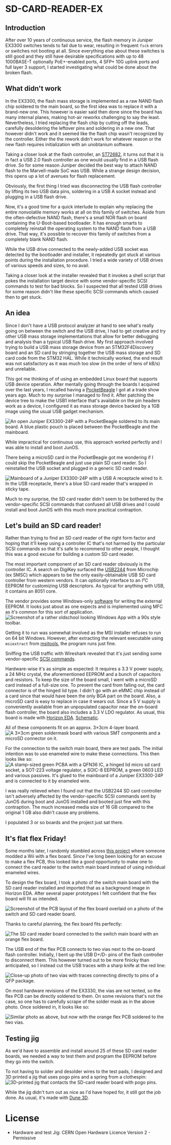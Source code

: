 # SD-CARD-READER-EX

## Introduction

After over 10 years of continuous service, the flash memory in Juniper 
EX3300 switches tends to fail due to wear, resulting in frequent `fsck` 
errors or switches not booting at all. Since everything else about 
these switches is still good and they still have desirable 
specifications with up to 48 1000BASE-T optionally PoE+-enabled ports, 4 
SFP+ 10G uplink ports and full layer 3 support, I started investigating 
what could be done about the broken flash.

## What didn't work

In the EX3300, the flash mass storage is implemented as a raw NAND 
flash chip soldered to the main board, so the first idea was to replace 
it with a brand-new one. This however is easier said then done since 
the board has many internal planes, making hot-air reworks challenging 
to say the least. Nevertheless, I tried replacing the flash chip by cutting off the leads, carefully desoldering the leftover pins and soldering in a new one. That however didn't work and it seemed like the flash chip wasn't recognized by the controller. Either the the rework didn't work for whatever reason or the new flash requires initialization with an unobtanium software.

Taking a closer look at the flash controller, an [ST72682](https://www.st.com/resource/en/datasheet/st72682.pdf), it turns out that it is in fact a USB 2.0 flash controller as one would usually find in a USB flash drive. So for some reason Juniper decided the best way to attach NAND flash to the Marvell-made SoC was USB. While a strange design decision, this opens up a lot of avenues for flash replacement.

Obviously, the first thing I tried was disconnecting the USB flash controller by lifting its two USB data pins, soldering in a USB A socket instead and plugging in a USB flash drive.

Now, it's a good time for a quick interlude to explain why replacing the entire nonvolatile memory works at all on this family of switches. Aside from the often-defective NAND flash, there's a small NOR flash on board containing the U-Boot-based bootloader. It has enough smarts to completely reinstall the operating system to the NAND flash from a USB drive. That way, it's possible to recover this family of switches from a completely blank NAND flash.

While the USB drive connected to the newly-added USB socket was detected by the bootloader and installer, it repeatedly got stuck at various points during the installation procedure. I tried a wide variety of USB drives of various speeds and sizes, to no avail.

Taking a closer look at the installer revealed that it invokes a shell script that pokes the installation target device with some vendor-specific SCSI commands to test for bad blocks. So I suspected that all tested USB drives for some reason didn't like these specific SCSI commands which caused then to get stuck.

## An idea

Since I don't have a USB protocol analyzer at hand to see what's really going on between the switch and the USB drive, I had to get creative and try other USB mass storage implementations that allow for better debugging and analysis than a typical USB flash drive. My first approach involved trying to build a USB mass storage device from an STM32F4Discovery board and an SD card by stringing together the USB mass storage and SD card code from the STM32 HAL. While it technically worked, the end result was not satisfactory as it was much too slow (in the order of tens of kB/s) and unreliable.

This got me thinking of of using an embedded Linux board that supports USB device operation. After mentally going through the boards I acquired over the last years, I recalled having a [PocketBeagle](https://www.beagleboard.org/boards/pocketbeagle-original) I got at a trade show years ago. Much to my surprise I managed to find it. After patching the device tree to make the USB1 interface that's available on the pin headers work as a device, I configured it as mass storage device backed by a 1GB image using the usual USB gadget mechanism.

![An open Juniper EX3300-24P with a PocketBeagle soldered to its main board. A blue plastic pouch is placed between the PocketBeagle and the mainboard.](media/bb.jpeg)

While impractical for continuous use, this approach worked perfectly and I was able to install and boot JunOS.

There being a microSD card in the PocketBeagle got me wondering if I could skip the PocketBeagle and just use plain SD card reader. So I reinstalled the USB socket and plugged in a generic SD card reader.

![Mainboard of a Juniper EX3300-24P with a USB A receptacle wired to it. In the USB receptacle, there's a blue SD card reader that's wrapped in sticky tape.](media/sd-card-reader.jpeg)

Much to my surprise, the SD card reader didn't seem to be bothered by the vendor-specific SCSI commands that confused all USB drives and I could install and boot JunOS with this much more practical contraption.

## Let's build an SD card reader!

Rather than trying to find an SD card reader of the right form factor and hoping that it'll keep using a controller IC that's not harmed by the particular SCSI commands so that it's safe to recommend to other people, I thought this was a good excuse for building a custom SD card reader.

The most important component of an SD card reader obviously is the controller IC. A search on DigiKey surfaced the [USB2244](https://www.microchip.com/en-us/product/usb2244) from Microchip (ex SMSC) which appears to be the only easily-obtainable USB SD card controller from western vendors. It can optionally interface to an I²C EEPROM for customizing USB descriptors. As typical for anything with USB, it contains an 8051 core.

The vendor provides some Windows-only [software](https://www.microchip.com/en-us/software-library/obj-files-for-usb224x) for writing the external EEPROM. It looks just about as one expects and is implemented using MFC as it's common for this sort of application. ![Screenshot of a rather oldschool looking Windows App with a 90s style toolbar.](media/usbdm.png)

Getting it to run was somewhat involved as the MSI installer refuses to run on 64 bit Windows. However, after extracting the relevant executable using `msiextract` from [msitools](https://gitlab.gnome.org/GNOME/msitools), the program runs just fine.

 Sniffing the USB traffic with Wireshark revealed that it's just sending some vendor-specific [SCSI commands](cmds.md).

Hardware-wise it's as simple as expected: It requires a 3.3&nbsp;V power supply, a 24&nbsp;MHz crystal, the aforementioned EEPROM and a bunch of capacitors and resistors. To keep the size of the board small, I went with a microSD card instead of a full-size one. To prevent the card from falling out, the card connector is of the hinged lid type. I didn't go with an eMMC chip instead of a card since that would have been the only BGA part on the board. Also, a microSD card is easy to replace in case it wears out. Since a 5&nbsp;V supply is conveniently available from an unpopulated capacitor near the on-board flash controller, the board also includes a 3.3&nbsp;V LDO regulator. As usual, this board is made with [Horizon EDA](https://horizon-eda.org/). [Schematic](hw/sd-card-reader/output/schematic.pdf).

All of these components fit on an approx. 3×3cm 4-layer board.
![A 3×3cm green soldermask board with various SMT components and a microSD connector on it.](media/pcb.png)

For the connection to the switch main board, there are test pads. The initial intention was to use enameled wire to make these connections. This then looks like so:
![A stamp-sized green PCBA with a QFN36 IC, a hinged lid micro sd card socket, a SOT-223 voltage regulator, a SOIC-8 EEPROM, a green 0603 LED and various passives. It's glued to the mainboard of a Juniper EX3300-24P and is connected to it by enameled wire.](media/pcb-wires.jpeg)

I was really relieved when I found out that the USB2244 SD card controller isn't adversely affected by the vendor-specific SCSI commands sent by JunOS during boot and JunOS installed and booted just fine with this contraption. The much increased media size of 16&nbsp;GB compared to the original 1&nbsp;GB also didn't cause any problems.

I populated 3 or so boards and the project just sat there.

## It's flat flex Friday!

Some months later, I randomly stumbled across [this project](https://github.com/mackieks/nandFlex) where someone modded a Wii with a flex board. Since I've long been looking for an excuse to make a flex PCB, this looked like a good opportunity to make one to connect the card reader to the switch main board instead of using individual enameled wires.

To design the flex board, I took a photo of the switch main board with the SD card reader installed and imported that as a background image in Horizon EDA. After several paper prototypes I felt confident that the flex board will fit as intended.

![Screenshot of the PCB layout of the flex board overlaid on a photo of the switch and SD card reader board.](media/flex-pcb.jpg)

Thanks to careful planning, the flex board fits perfectly:

![The SD card reader board connected to the switch main board with an orange flex board.](media/flex-photo.jpg)

The USB end of the flex PCB connects to two vias next to the on-board flash controller. Initially, I bent up the USB D+/D- pins of the flash controller to disconnect them. This however turned out to be more finicky  than anticipated, so I instead cut the USB traces with a sharp knife at the red line:

![Close-up photo of two vias with traces connecting directly to pins of a QFP package.](media/cut-here.jpg)

On most hardware revisions of the EX3330, the vias are not tented, so the flex PCB can be directly soldered to them. On some revisions that's not the case, so one has to carefully scrape of the solder mask as in the above photo. Once soldered in, it looks like so:

![Similar photo as above, but now with the orange flex PCB soldered to the two vias.](media/flex-closeup.jpg)
 
## Testing jig

As we'd have to assemble and install around 25 of these SD card reader boards, we needed a way to test them and program the EEPROM before they go into the switch.

To not having to solder and desolder wires to the test pads, I designed and 3D printed a jig that uses pogo pins and a spring from a clothespin:![3D-printed jig that contacts the SD-card reader board with pogo pins.](media/jig.jpg)

While the jig didn't turn out as nice as I'd have hoped for, it still got the job done. As usual, it's made with [Dune 3D](https://dune3d.org/).


# License
 - Hardware and test Jig: CERN Open Hardware Licence Version 2 - Permissive
